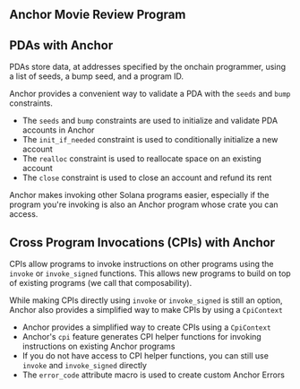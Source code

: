 ## Anchor Movie Review Program

## PDAs with Anchor
PDAs store data, at addresses specified by the onchain programmer, 
using a list of seeds, a bump seed, and a program ID.

Anchor provides a convenient way to validate a PDA with the ```seeds``` and ```bump``` constraints.

- The ```seeds``` and ```bump``` constraints are used to initialize and validate PDA accounts in Anchor
- The ```init_if_needed``` constraint is used to conditionally initialize a new account
- The ```realloc``` constraint is used to reallocate space on an existing account
- The ```close``` constraint is used to close an account and refund its rent

Anchor makes invoking other Solana programs easier, 
especially if the program you're invoking is also an Anchor program whose crate you can access.

## Cross Program Invocations (CPIs) with Anchor
CPIs allow programs to invoke instructions on other programs using the ```invoke``` or ```invoke_signed``` functions. 
This allows new programs to build on top of existing programs (we call that composability).

While making CPIs directly using ```invoke``` or ```invoke_signed``` is still an option, Anchor also provides a simplified way to make CPIs by using a ```CpiContext```

- Anchor provides a simplified way to create CPIs using a ```CpiContext```
- Anchor's ```cpi``` feature generates CPI helper functions for invoking instructions on existing Anchor programs
- If you do not have access to CPI helper functions, you can still use ```invoke``` and ```invoke_signed``` directly
- The ```error_code``` attribute macro is used to create custom Anchor Errors


